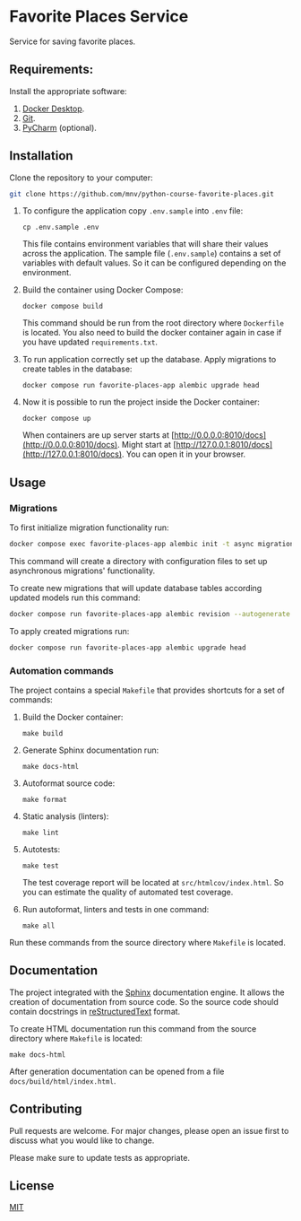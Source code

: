 # Favorite Places Service

Service for saving favorite places.

## Requirements:

Install the appropriate software:

1. [Docker Desktop](https://www.docker.com).
2. [Git](https://github.com/git-guides/install-git).
3. [PyCharm](https://www.jetbrains.com/ru-ru/pycharm/download) (optional).

## Installation

Clone the repository to your computer:
```bash
git clone https://github.com/mnv/python-course-favorite-places.git
```

1. To configure the application copy `.env.sample` into `.env` file:
    ```shell
    cp .env.sample .env
    ```
   
    This file contains environment variables that will share their values across the application.
    The sample file (`.env.sample`) contains a set of variables with default values. 
    So it can be configured depending on the environment.

2. Build the container using Docker Compose:
    ```shell
    docker compose build
    ```
    This command should be run from the root directory where `Dockerfile` is located.
    You also need to build the docker container again in case if you have updated `requirements.txt`.

3. To run application correctly set up the database.
   Apply migrations to create tables in the database:
    ```shell
    docker compose run favorite-places-app alembic upgrade head
    ```

4. Now it is possible to run the project inside the Docker container:
    ```shell
    docker compose up
    ```
   When containers are up server starts at [http://0.0.0.0:8010/docs](http://0.0.0.0:8010/docs). Might start at [http://127.0.0.1:8010/docs](http://127.0.0.1:8010/docs). You can open it in your browser.

## Usage

### Migrations

To first initialize migration functionality run:
```bash
docker compose exec favorite-places-app alembic init -t async migrations
```
This command will create a directory with configuration files to set up asynchronous migrations' functionality.

To create new migrations that will update database tables according updated models run this command:
```bash
docker compose run favorite-places-app alembic revision --autogenerate  -m "your description"
```

To apply created migrations run:
```bash
docker compose run favorite-places-app alembic upgrade head
```

### Automation commands

The project contains a special `Makefile` that provides shortcuts for a set of commands:
1. Build the Docker container:
    ```shell
    make build
    ```

2. Generate Sphinx documentation run:
    ```shell
    make docs-html
    ```

3. Autoformat source code:
    ```shell
    make format
    ```

4. Static analysis (linters):
    ```shell
    make lint
    ```

5. Autotests:
    ```shell
    make test
    ```

    The test coverage report will be located at `src/htmlcov/index.html`. 
    So you can estimate the quality of automated test coverage.

6. Run autoformat, linters and tests in one command:
    ```shell
    make all
    ```

Run these commands from the source directory where `Makefile` is located.

## Documentation

The project integrated with the [Sphinx](https://www.sphinx-doc.org/en/master/) documentation engine. 
It allows the creation of documentation from source code. 
So the source code should contain docstrings in [reStructuredText](https://docutils.sourceforge.io/rst.html) format.

To create HTML documentation run this command from the source directory where `Makefile` is located:
```shell
make docs-html
```

After generation documentation can be opened from a file `docs/build/html/index.html`.

## Contributing
Pull requests are welcome. For major changes, please open an issue first to discuss what you would like to change.

Please make sure to update tests as appropriate.

## License
[MIT](https://choosealicense.com/licenses/mit/)

